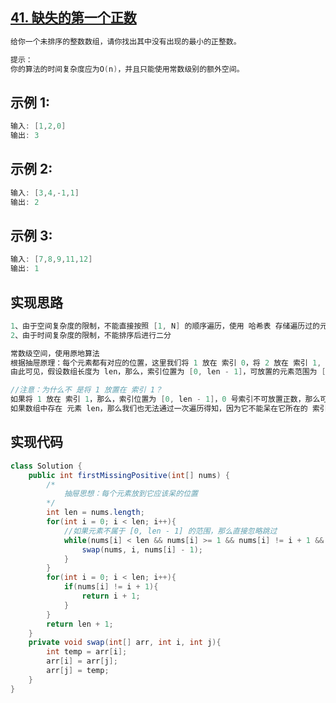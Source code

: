 ## **[41. 缺失的第一个正数](https://leetcode-cn.com/problems/first-missing-positive/)**

```java
给你一个未排序的整数数组，请你找出其中没有出现的最小的正整数。

提示：
你的算法的时间复杂度应为O(n)，并且只能使用常数级别的额外空间。
```



## **示例 1:**

```java
输入: [1,2,0]
输出: 3
```



## **示例 2:**

```java
输入: [3,4,-1,1]
输出: 2
```



## **示例 3:**

```java
输入: [7,8,9,11,12]
输出: 1
```



## **实现思路**

```java
1、由于空间复杂度的限制，不能直接按照 [1, N] 的顺序遍历，使用 哈希表 存储遍历过的元素
2、由于时间复杂度的限制，不能排序后进行二分

常数级空间，使用原地算法
根据抽屉原理：每个元素都有对应的位置，这里我们将 1 放在 索引 0，将 2 放在 索引 1, ... , 将 N 放在 索引 N + 1
由此可见，假设数组长度为 len，那么，索引位置为 [0, len - 1]，可放置的元素范围为 [1, len]，不属于该元素范围的直接忽略

//注意：为什么不 是将 1 放置在 索引 1？
如果将 1 放在 索引 1，那么，索引位置为 [0, len - 1]，0 号索引不可放置正数，那么可放置的元素范围为 [1, len - 1]
如果数组中存在 元素 len，那么我们也无法通过一次遍历得知，因为它不能呆在它所在的 索引 len
```



## **实现代码**

```java
class Solution {
    public int firstMissingPositive(int[] nums) {
        /*
            抽屉思想：每个元素放到它应该呆的位置
        */
        int len = nums.length;
        for(int i = 0; i < len; i++){
            //如果元素不属于 [0, len - 1] 的范围，那么直接忽略跳过
            while(nums[i] < len && nums[i] >= 1 && nums[i] != i + 1 && nums[nums[i] - 1] != nums[i]){
                swap(nums, i, nums[i] - 1);
            }
        }
        for(int i = 0; i < len; i++){
            if(nums[i] != i + 1){
                return i + 1;
            }
        }
        return len + 1;
    }
    private void swap(int[] arr, int i, int j){
        int temp = arr[i];
        arr[i] = arr[j];
        arr[j] = temp;
    }
}
```

